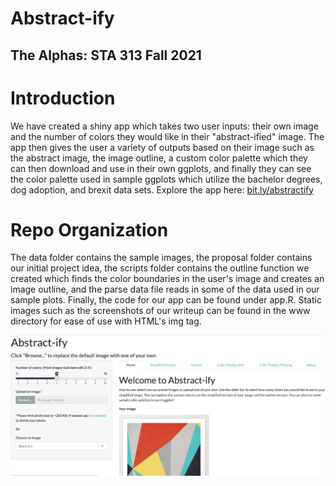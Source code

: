 # Abstract-ify
## The Alphas: STA 313 Fall 2021

# Introduction 
We have created a shiny app which takes two user inputs: their own image and the 
number of colors they would like in their "abstract-ified" image. The app then 
gives the user a variety of outputs based on their image such as the abstract 
image, the image outline, a custom color palette which they can then download and 
use in their own ggplots, and finally they can see the color palette used in sample 
ggplots which utilize the bachelor degrees, dog adoption, and brexit data sets. 
Explore the app here: [bit.ly/abstractify](https://bit.ly/abstractify) 

# Repo Organization 
The data folder contains the sample images, the proposal folder contains our 
initial project idea, the scripts folder contains the outline function we created 
which finds the color boundaries in the user's image and creates an image outline, 
and the parse data file reads in some of the data used in our sample plots. Finally, 
the code for our app can be found under app.R. Static images such as the
screenshots of our writeup can be found in the www directory for ease of use with
HTML's img tag. 



![screen shot of app home-page](www/home-page.png)
